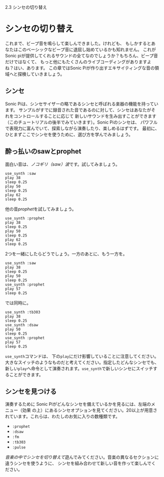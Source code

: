 2.3 シンセの切り替え

# シンセの切り替え

これまで、ビープ音を鳴らして楽しんできました。けれども、
もしかするとあなたはこのベーシックなビープ音に退屈し始めているかも知れません。
これがSonic piが提供してくれるサウンドの全てなのでしょうか？もちろん、ビープ音だけではなくて、
もっと他にもたくさんのライブコーディングがありますよね？はい、あります。
この章ではSonic Piが作り出すエキサイティングな音の領域へと探検していきましょう。

## シンセ

Sonic Piは、シンセサイザーの略であるシンセと呼ばれる楽器の機能を持っています。
サンプルがすでに録音された音であるのに対して、シンセはあなたがそれをコントロールすることに応じて
新しいサウンドを生み出すことができます（このチュートリアルの後半でみていきます）。Sonic Piのシンセは、
パワフルで表現力に富んでいて、探索しながら演奏したり、楽しめるはずです。
最初に、ひとまずここでシンセを使うために、選び方を学んでみましょう。

## 酔っ払いのsawとprophet

面白い音は、*ノコギリ（saw）波*です。試してみましょう。

```
use_synth :saw
play 38
sleep 0.25
play 50
sleep 0.25
play 62
sleep 0.25
```

他の音*prophet*を試してみましょう。

```
use_synth :prophet
play 38
sleep 0.25
play 50
sleep 0.25
play 62
sleep 0.25
```

2つを一緒にしたらどうでしょう。一方のあとに、もう一方を。

```
use_synth :saw
play 38
sleep 0.25
play 50
sleep 0.25
use_synth :prophet
play 57
sleep 0.25
```

では同時に。

```
use_synth :tb303
play 38
sleep 0.25
use_synth :dsaw
play 50
sleep 0.25
use_synth :prophet
play 57
sleep 0.25
```

`use_synth`コマンドは、 下の`play`にだけ影響していることに注意してください。
大きなスイッチのようなものだと考えてください。指定したどんなシンセでも、
新しい`play`へ命令として演奏されます。`use_synth`で新しいシンセにスイッチすることができます。

## シンセを見つける

演奏するために Sonic Piがどんなシンセを備えているかを見るには、左端のメニュー（効果 の上）にあるシンセオプションを見てください。20以上が用意されています。これらは、わたしのお気に入りの数種類です。

* `:prophet`
* `:dsaw`
* `:fm`
* `:tb303`
* `:pulse`

*音楽の中でシンセを切り替えて*遊んでみてください。音楽の異なるセクションに違うシンセを使うように、
シンセを組み合わせて新しい音を作って楽しんでください。

